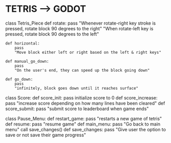 # TETRIS --> GODOT

class Tetris_Piece
    def rotate:
        pass
        "Whenever rotate-right key stroke is pressed, rotate block 90 degrees to the right"
        "When rotate-left key is pressed, rotate block 90 degrees to the left"

    def horizontal:
        pass
        "Move block either left or right based on the left & right keys"

    def manual_go_down:
        pass
        "On the user's end, they can speed up the block going down"
    
    def go_down:
        pass
        "infinitely, block goes down until it reaches surface"

class Score:
    def score_init:
        pass
        initialize score to 0
    def score_increase:
        pass
        "increase score depending on how many lines have been cleared"
    def score_submit:
        pass
        "submit score to leaderboard when game ends"

class Pause_Menu:
    def restart_game:
        pass
        "restarts a new game of tetris"
    def resume:
        pass
        "resume game"
    def main_menu:
        pass
        "Go back to main menu"
        call save_changes()
    def save_changes:
        pass
        "Give user the option to save or not save their game progress"
    
    